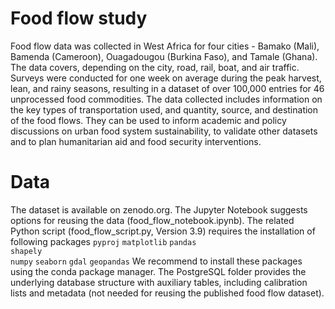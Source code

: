 # Food flow study

Food flow data was collected in West Africa for four cities - Bamako (Mali), Bamenda (Cameroon), Ouagadougou (Burkina Faso), and Tamale (Ghana). The data covers, depending on the city, road, rail, boat, and air traffic. Surveys were conducted for one week on average during the peak harvest, lean, and rainy seasons, resulting in a dataset of over 100,000 entries for 46 unprocessed food commodities. The data collected includes information on the key types of transportation used, and quantity, source, and destination of the food flows. They can be used to inform academic and policy discussions on urban food system sustainability, to validate other datasets and to plan humanitarian aid and food security interventions.

# Data

The dataset is available on zenodo.org. The Jupyter Notebook suggests options for reusing the data (food_flow_notebook.ipynb). The related Python script (food_flow_script.py, Version 3.9) requires the installation of following packages
	`pyproj`
	`matplotlib`
	`pandas`	
	`shapely`	
	`numpy`
	`seaborn`
	`gdal`
	`geopandas`
We recommend to install these packages using the conda package manager. 
The PostgreSQL folder provides the underlying database structure with auxiliary tables, including calibration lists and metadata (not needed for reusing the published food flow dataset).
